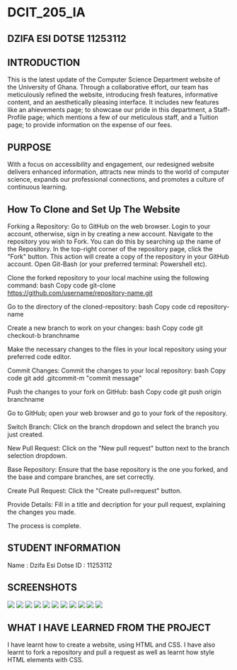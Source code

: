 # DCIT_205_IA

## DZIFA ESI DOTSE  11253112
## INTRODUCTION
This is the latest update of the Computer Science Department website of the University of Ghana. Through a collaborative effort, our team has meticulously refined the website, introducing fresh features, informative content, and an aesthetically pleasing interface. It includes new features like an ahievements page; to showcase our pride in this department, a Staff-Profile page; which mentions a few of our meticulous staff, and a Tuition page; to provide information on the expense of our fees.

## PURPOSE
With a focus on accessibility and engagement, our redesigned website delivers enhanced information, attracts new minds to the world of computer science, expands our professional connections, and promotes a culture of continuous learning.

## How To Clone and Set Up The Website
Forking a Repository: 
Go to GitHub on the web browser.
Login to your account, otherwise, sign in by creating a new account.
Navigate to the repository you wish to Fork. You can do this by searching up the name of the Repository.
In the top-right corner of the repository page, click the "Fork" button. This action will create a copy of the repository in your GitHub account.
Open Git-Bash (or your preferred terminal: Powershell etc).

Clone the forked repository to your local machine using the following command:
bash Copy code git-clone https://github.com/username/repository-name.git

Go to the directory of the cloned-repository:
bash Copy code cd repository-name 

Create a new branch to work on your changes:
bash Copy code git checkout-b branchname

Make the necessary changes to the files in your local repository using your preferred code editor.

Commit Changes: Commit the changes to your local repository:
bash Copy code git add .gitcommit-m "commit message"
 
Push the changes to your fork on GitHub:
bash Copy code git push origin branchname

Go to GitHub; open your web browser and go to your fork of the repository.

Switch Branch: Click on the branch dropdown and select the branch you just created.

New Pull Request: Click on the "New pull request" button next to the branch selection dropdown.

Base Repository: Ensure that the base repository is the one you forked, and the base and compare branches, are set correctly.

Create Pull Request: Click the "Create pull=request" button.

Provide Details: Fill in a title and decription for your pull request, explaining the changes you made.

The process is complete. 

## STUDENT INFORMATION
Name : Dzifa Esi Dotse
ID : 11253112


## SCREENSHOTS
<img src="Screen1.png">
<img src="Screen2.png">
<img src="Screen3.png">
<img src="Screen4.png">
<img src="Screen5.png">
<img src="Screen6.png">
<img src="Screen7.png">
<img src="Screen8.png">
<img src="Screen9.png">
<img src="Screen10.png">
<img src="Screen11.png">


## WHAT I HAVE LEARNED FROM THE PROJECT
I have learnt how to create a website, using HTML and CSS.
I have also learnt to fork a repository and pull a request as well as learnt how
style HTML elements with CSS.













